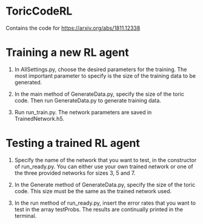 # ToricCodeRL

Contains the code for https://arxiv.org/abs/1811.12338

# Training a new RL agent
1) In AllSettings.py, choose the desired parameters for the training. The most important parameter to specify is the size of the training data to be generated.

2) In the main method of GenerateData.py, specify the size of the toric code. Then run GenerateData.py to generate training data.

3) Run run_train.py. The network parameters are saved in TrainedNetwork.h5. 

# Testing a trained RL agent
1) Specify the name of the network that you want to test, in the constructor of run_ready.py. You can either use your own trained network or one of the three provided networks for sizes 3, 5 and 7.

2) In the Generate method of GenerateData.py, specify the size of the toric code. This size must be the same as the trained network used.

3) In the run method of run_ready.py, insert the error rates that you want to test in the array testProbs. The results are continually printed in the terminal.
